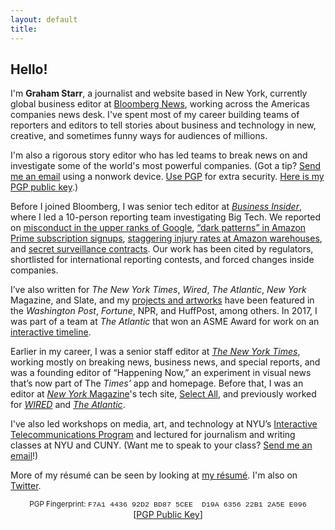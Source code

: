 ```yaml
---
layout: default
title: 
---
```


## Hello!   

  
 
<marquee direction="right" loop="1" scrollamount="7" style="position:absolute;right:0;z-index:-1;width:100%;">
<img src="http://gstarr.me/images/me.png" alt="it me!" title="it me! (Photo credit: Kristie Chua)" style="float:left;width:25%;margin-right:15px;margin-top:5px"> 
</marquee>  
<!--
<marquee direction="up" behavior="alternate" style="position:absolute;bottom:0;left:0;right:0;z-index:-1;width:100%;height:100%;">
<marquee loop="2" behavior="scroll" direction="left" scrollamount="5">
  <h2><font color="blue">I have a newsletter now</font></h2>
  <h3><i>http://graham.substack.com/</i></h3>
</marquee></marquee> -->   
  
I'm **Graham Starr**, a journalist and website based in New York, currently global business editor at [Bloomberg News](https://www.bloomberg.com/), working across the Americas companies news desk. I've spent most of my career building teams of reporters and editors to tell stories about business and technology in new, creative, and sometimes funny ways for audiences of millions. 

I'm also a rigorous story editor who has led teams to break news on and investigate some of the world's most powerful companies. (Got a tip? [Send me an email](mailto:&#103;&#115;&#116;&#97;&#114;&#114;&#51;&#50;&#49;&#64;&#103;&#109;&#97;&#105;&#108;&#46;&#99;&#111;&#109;?subject=Hi%20Graham%21) using a nonwork device. [Use PGP](https://ssd.eff.org/en/module/how-use-pgp-mac-os-x) for extra security. [Here is my PGP public key](http://pgp.mit.edu/pks/lookup?op=get&search=0x635622B12A5EE096).)   

Before I joined Bloomberg, I was senior tech editor at [*Business Insider*](https://www.businessinsider.com/sai), where I led a 10-person reporting team investigating Big Tech. We reported on [misconduct in the upper ranks of Google](https://www.businessinsider.com/deepmind-mustafa-suleyman-google-allegations-bullying-settlements-2021-8), [“dark patterns” in Amazon Prime subscription signups](https://www.businessinsider.com/amazon-prime-ftc-probe-customer-complaints-sign-ups-internal-documents-2022-3), [staggering injury rates at Amazon warehouses](https://www.businessinsider.com/amazon-fined-serious-violation-washington-state-warehouse-worker-safety-2022-3), and [secret surveillance contracts](https://www.businessinsider.com/google-amazon-microsoft-ice-cbp-third-party-contracts-cloud-2021-10). Our work has been cited by regulators, shortlisted for international reporting contests, and forced changes inside companies.

I’ve also written for *The New York Times*, *Wired*, *The Atlantic*, *New York* Magazine, and Slate, and my [projects and artworks](https://gstarr.me/projects/) have been featured in the *Washington Post*, *Fortune*, NPR, and HuffPost, among others. In 2017, I was part of a team at *The Atlantic* that won an ASME Award for work on an [interactive timeline](https://www.theatlantic.com/timeline).         

Earlier in my career, I was a senior staff editor at [*The New York Times*](https://www.nytimes.com/), working mostly on breaking news, business news, and special reports, and was a founding editor of “Happening Now,” an experiment in visual news that’s now part of The *Times’* app and homepage. Before that, I was an editor at [*New York* Magazine](http://nymag.com)'s tech site, [Select All](https://nymag.com/selectall), and previously worked for [*WIRED*](https://www.wired.com/) and [*The Atlantic*](https://www.theatlantic.com/projects).

I've also led workshops on media, art, and technology at NYU’s [Interactive Telecommunications Program](https://itp.nyu.edu/) and lectured for journalism and writing classes at NYU and CUNY. (Want me to speak to your class? [Send me an email](mailto:gstarr321@gmail.com?subject=Hi%20Graham%21)!)       

More of my résumé can be seen by looking at [my résumé](http://gstarr.me/resume). I'm also on [Twitter](https://twitter.com/grahamstarr).     

<center><small>PGP Fingerprint: <font style="font-family:Courier">F7A1 4436 92D2 BD87 5CEE  D19A 6356 22B1 2A5E E096</font></small></center>  

<center>[<a href="http://pgp.mit.edu/pks/lookup?op=get&search=0x635622B12A5EE096">PGP Public Key</a>]</center>  


<div class="home">
<!--
  <div class="posts">
    {% for post in paginator.posts %}
      <div class="post py3">
        <p class="post-meta">{{ post.date | date: site.date_format }}</p>
        <a href="{{ post.url | prepend: site.baseurl }}" class="post-link"><h3 class="h1 post-title">{{ post.title }}</h3></a>
        <p class="post-summary">
          {% if post.summary %}
            {{ post.summary }}
          {% else %}
            {{ post.excerpt }}
          {% endif %}
        </p>
      </div>
    {% endfor %}
  </div>

  {% include pagination.html %}
-->  
</div>

<script>
  (function(i,s,o,g,r,a,m){i['GoogleAnalyticsObject']=r;i[r]=i[r]||function(){
  (i[r].q=i[r].q||[]).push(arguments)},i[r].l=1*new Date();a=s.createElement(o),
  m=s.getElementsByTagName(o)[0];a.async=1;a.src=g;m.parentNode.insertBefore(a,m)
  })(window,document,'script','//www.google-analytics.com/analytics.js','ga');

  ga('create', 'UA-57711230-4', 'auto');
  ga('send', 'pageview');

</script>
